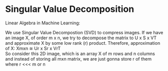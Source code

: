 # Singular Value Decomposition
Linear Algebra in Machine Learning:

We use Singular Value Decompostion (SVD) to compress images.
If we have an image X, of order m x n, we try to decompose the matrix to U x S x VT  and approximate X by some low rank (r) product.
Therefore, approximation of X: 
Xmxn  ≅  Ur x Sr x VrT  
So consider this 2D image, which is an array X of m rows and n columns and instead of storing all mxn matrix, we are just gonna store r of them where r <<< m or n 
